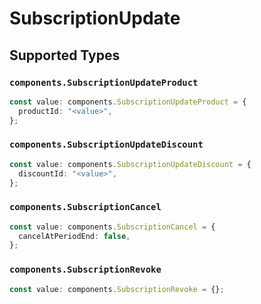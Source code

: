# SubscriptionUpdate


## Supported Types

### `components.SubscriptionUpdateProduct`

```typescript
const value: components.SubscriptionUpdateProduct = {
  productId: "<value>",
};
```

### `components.SubscriptionUpdateDiscount`

```typescript
const value: components.SubscriptionUpdateDiscount = {
  discountId: "<value>",
};
```

### `components.SubscriptionCancel`

```typescript
const value: components.SubscriptionCancel = {
  cancelAtPeriodEnd: false,
};
```

### `components.SubscriptionRevoke`

```typescript
const value: components.SubscriptionRevoke = {};
```

